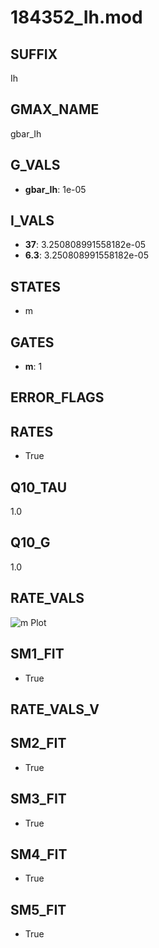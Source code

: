 # 184352_Ih.mod

## SUFFIX

Ih

## GMAX_NAME

gbar_Ih

## G_VALS

- **gbar_Ih**: 1e-05

## I_VALS

- **37**: 3.250808991558182e-05
- **6.3**: 3.250808991558182e-05

## STATES

- m

## GATES

- **m**: 1

## ERROR_FLAGS


## RATES

- True

## Q10_TAU

1.0

## Q10_G

1.0

## RATE_VALS

![m Plot](/Users/pbozelos/Dropbox/icg-Chai-Panos/supermodels/output_markdown_files/IH/184352_Ih.mod/images/m.png)

## SM1_FIT

- True

## RATE_VALS_V

## SM2_FIT

- True

## SM3_FIT

- True

## SM4_FIT

- True

## SM5_FIT

- True

